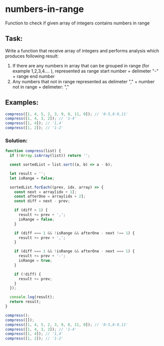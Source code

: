 # numbers-in-range
Function to check if given array of integers contains numbers in range

## Task:
Write a function that receive array of integers and performs analysis which produces following result:
1. If there are any numbers in array that can be grouped in range (for example 1,2,3,4.... ), represented as range start number + delimeter "-" + range end number
3. Any numbers that not in range represented as delimeter "," + number not in range + delimeter: ","

## Examples:
```js
compress([1, 4, 5, 2, 3, 9, 8, 11, 0]); // '0-5,8-9,11'
compress([1, 4, 3, 2]); // '1-4'
compress([1, 4]); // '1,4'
compress([1, 2]); // '1-2'
```

### Solution:
```js
function compress(list) {
  if (!Array.isArray(list)) return '';

  const sortedList = list.sort((a, b) => a - b);

  let result = '';
  let isRange = false;

  sortedList.forEach((prev, idx, array) => {
    const next = array[idx + 1];
    const afterOne = array[idx + 2];
    const diff = next - prev;

    if (diff > 1) {
      result += prev + ',';
      isRange = false;
    }

    if (diff === 1 && !isRange && afterOne - next !== 1) {
      result += prev + ',';
    }

    if (diff === 1 && !isRange && afterOne - next === 1) {
      result += prev + '-';
      isRange = true;
    }

    if (!diff) {
      result += prev;
    }
  });

  console.log(result);
  return result;
}

compress();
compress([]);
compress([1, 4, 5, 2, 3, 9, 8, 11, 0]); // '0-5,8-9,11'
compress([1, 4, 3, 2]); // '1-4'
compress([1, 4]); // '1,4'
compress([1, 2]); // '1-2'

```
